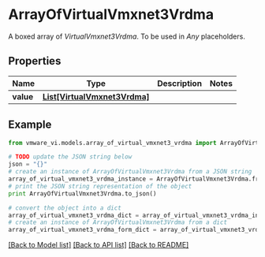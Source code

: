 # ArrayOfVirtualVmxnet3Vrdma

A boxed array of *VirtualVmxnet3Vrdma*. To be used in *Any* placeholders. 

## Properties
Name | Type | Description | Notes
------------ | ------------- | ------------- | -------------
**value** | [**List[VirtualVmxnet3Vrdma]**](VirtualVmxnet3Vrdma.md) |  | 

## Example

```python
from vmware_vi.models.array_of_virtual_vmxnet3_vrdma import ArrayOfVirtualVmxnet3Vrdma

# TODO update the JSON string below
json = "{}"
# create an instance of ArrayOfVirtualVmxnet3Vrdma from a JSON string
array_of_virtual_vmxnet3_vrdma_instance = ArrayOfVirtualVmxnet3Vrdma.from_json(json)
# print the JSON string representation of the object
print ArrayOfVirtualVmxnet3Vrdma.to_json()

# convert the object into a dict
array_of_virtual_vmxnet3_vrdma_dict = array_of_virtual_vmxnet3_vrdma_instance.to_dict()
# create an instance of ArrayOfVirtualVmxnet3Vrdma from a dict
array_of_virtual_vmxnet3_vrdma_form_dict = array_of_virtual_vmxnet3_vrdma.from_dict(array_of_virtual_vmxnet3_vrdma_dict)
```
[[Back to Model list]](../README.md#documentation-for-models) [[Back to API list]](../README.md#documentation-for-api-endpoints) [[Back to README]](../README.md)



